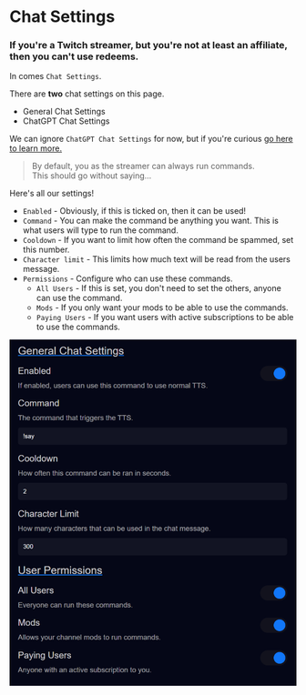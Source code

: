 # Chat Settings

### If you're a Twitch streamer, but you're not at least an affiliate, then you can't use redeems.
In comes `Chat Settings`.

There are **two** chat settings on this page.
- General Chat Settings
- ChatGPT Chat Settings

We can ignore `ChatGPT Chat Settings` for now, but if you're curious [go here to learn more.](../chat-gpt/openai-chat-settings.md)

> By default, you as the streamer can always run commands.  
> This should go without saying...

Here's all our settings!
- `Enabled` - Obviously, if this is ticked on, then it can be used!
- `Command` - You can make the command be anything you want. This is what users will type to run the command.
- `Cooldown` - If you want to limit how often the command be spammed, set this number.
- `Character limit` - This limits how much text will be read from the users message.
- `Permissions` - Configure who can use these commands.
  - `All Users` - If this is set, you don't need to set the others, anyone can use the command.
  - `Mods` - If you only want your mods to be able to use the commands.
  - `Paying Users` - If you want users with active subscriptions to be able to use the commands.

![tts helper general chat settings](../../images/general-chat-settings.png)